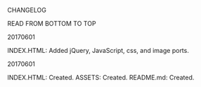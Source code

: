 CHANGELOG

READ FROM BOTTOM TO TOP

20170601

INDEX.HTML: Added jQuery, JavaScript, css, and image ports.

20170601

INDEX.HTML: Created.
ASSETS: Created.
README.md: Created.